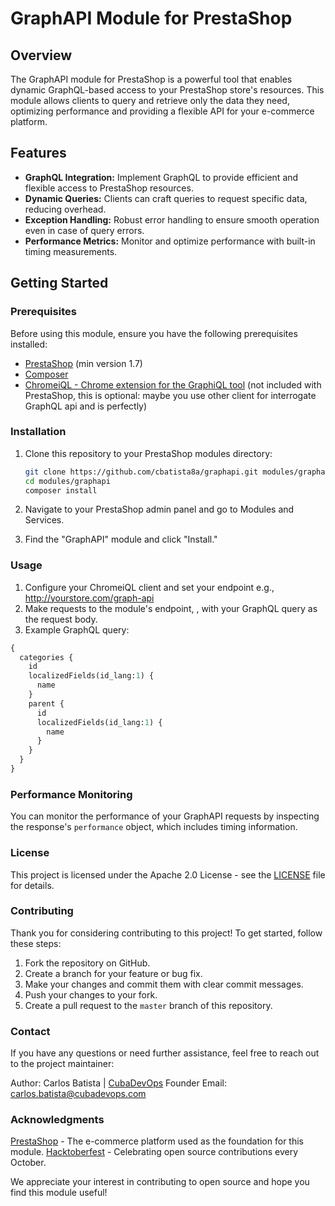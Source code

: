 # GraphAPI Module for PrestaShop

## Overview

The GraphAPI module for PrestaShop is a powerful tool that enables dynamic GraphQL-based access to your PrestaShop store's resources. This module allows clients to query and retrieve only the data they need, optimizing performance and providing a flexible API for your e-commerce platform.

## Features

- **GraphQL Integration:** Implement GraphQL to provide efficient and flexible access to PrestaShop resources.
- **Dynamic Queries:** Clients can craft queries to request specific data, reducing overhead.
- **Exception Handling:** Robust error handling to ensure smooth operation even in case of query errors.
- **Performance Metrics:** Monitor and optimize performance with built-in timing measurements.

## Getting Started

### Prerequisites

Before using this module, ensure you have the following prerequisites installed:

- [PrestaShop](https://prestashop.com/versions/) (min version 1.7)
- [Composer](https://getcomposer.org/)
- [ChromeiQL - Chrome extension for the GraphiQL tool](https://chrome.google.com/webstore/detail/chromeiql/fkkiamalmpiidkljmicmjfbieiclmeij) (not included with PrestaShop, this is optional: maybe you use other client for interrogate GraphQL api and is perfectly)

### Installation

1. Clone this repository to your PrestaShop modules directory:

   ```bash
   git clone https://github.com/cbatista8a/graphapi.git modules/graphapi
   cd modules/graphapi
   composer install
   ```
   
2. Navigate to your PrestaShop admin panel and go to Modules and Services.
3. Find the "GraphAPI" module and click "Install."

### Usage

1. Configure your ChromeiQL client and set your endpoint e.g., http://yourstore.com/graph-api
2. Make requests to the module's endpoint, , with your GraphQL query as the request body.
3. Example GraphQL query:

```graphql
{
  categories {
    id
    localizedFields(id_lang:1) {
      name
    }
    parent {
      id
      localizedFields(id_lang:1) {
        name
      }
    }
  }
}
```
### Performance Monitoring

You can monitor the performance of your GraphAPI requests by inspecting the response's `performance` object, which includes timing information.

### License

This project is licensed under the Apache 2.0 License - see the [LICENSE](./LICENSE.md) file for details.

### Contributing

Thank you for considering contributing to this project! To get started, follow these steps:

1. Fork the repository on GitHub.
2. Create a branch for your feature or bug fix.
3. Make your changes and commit them with clear commit messages.
4. Push your changes to your fork.
5. Create a pull request to the `master` branch of this repository.
   
### Contact

If you have any questions or need further assistance, feel free to reach out to the project maintainer:

Author: Carlos Batista | [CubaDevOps](https://cubadevops.com) Founder
Email: carlos.batista@cubadevops.com

### Acknowledgments

[PrestaShop](https://www.prestashop.com/) - The e-commerce platform used as the foundation for this module.
[Hacktoberfest](https://hacktoberfest.digitalocean.com/) - Celebrating open source contributions every October.

We appreciate your interest in contributing to open source and hope you find this module useful!
